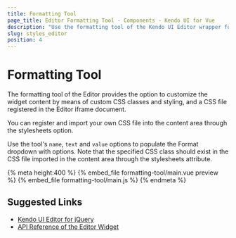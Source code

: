```yaml
---
title: Formatting Tool
page_title: Editor Formatting Tool - Components - Kendo UI for Vue
description: "Use the formatting tool of the Kendo UI Editor wrapper for Vue"
slug: styles_editor
position: 4
---
```


# Formatting Tool

The formatting tool of the Editor provides the option to customize the widget content by means of custom CSS classes and styling, and a CSS file registered in the Editor iframe document.

You can register and import your own CSS file into the content area through the stylesheets option.

Use the tool's `name`, `text` and `value` options to populate the Format dropdown with options. Note that the specified CSS class should exist in the CSS file imported in the content area through the stylesheets attribute.

{% meta height:400 %}
{% embed_file formatting-tool/main.vue preview %}
{% embed_file formatting-tool/main.js %}
{% endmeta %}

## Suggested Links

* [Kendo UI Editor for jQuery](https://docs.telerik.com/kendo-ui/controls/editors/editor/overview)
* [API Reference of the Editor Widget](https://docs.telerik.com/kendo-ui/api/javascript/ui/editor)
